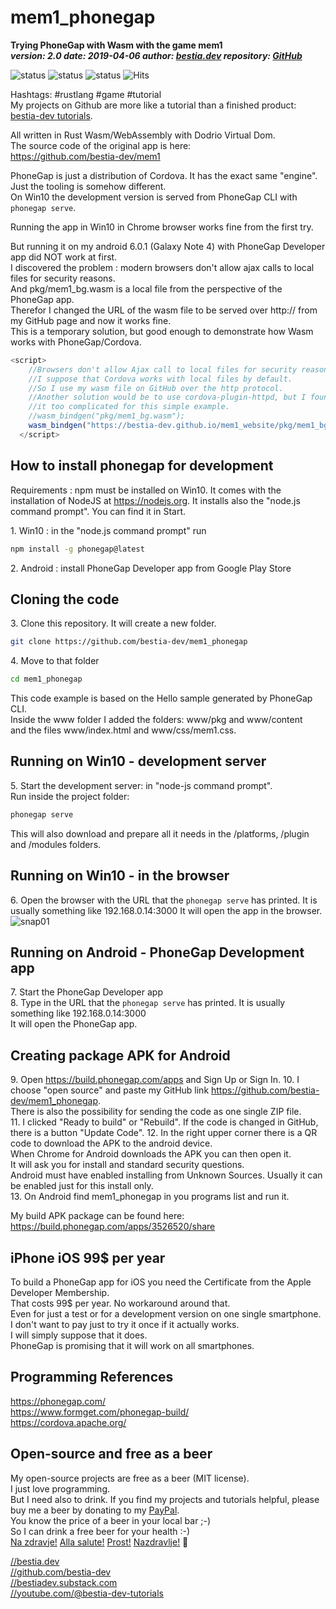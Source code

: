 # mem1_phonegap

**Trying PhoneGap with Wasm with the game mem1**  
***version: 2.0  date: 2019-04-06 author: [bestia.dev](https://bestia.dev) repository: [GitHub](https://github.com/bestia-dev/mem1_phonegap)***  

![status](https://img.shields.io/badge/obsolete-red) 
![status](https://img.shields.io/badge/archived-red) 
![status](https://img.shields.io/badge/tutorial-yellow) 
![Hits](https://bestia.dev/webpage_hit_counter/get_svg_image/741924057.svg)

Hashtags: #rustlang #game #tutorial  
My projects on Github are more like a tutorial than a finished product: [bestia-dev tutorials](https://github.com/bestia-dev/tutorials_rust_wasm).

All written in Rust Wasm/WebAssembly with Dodrio Virtual Dom.  
The source code of the original app is here:  
<https://github.com/bestia-dev/mem1>  
  
PhoneGap is just a distribution of Cordova. It has the exact same "engine". Just the tooling is somehow different.  
On Win10 the development version is served from PhoneGap CLI with `phonegap serve`.  
  
Running the app in Win10 in Chrome browser works fine from the first try.  
  
But running it on my android 6.0.1 (Galaxy Note 4) with PhoneGap Developer app did NOT work at first.  
I discovered the problem : modern browsers don't allow ajax calls to local files for security reasons.  
And pkg/mem1_bg.wasm is a local file from the perspective of the PhoneGap app.  
Therefor I changed the URL of the wasm file to be served over http:// from my GitHub page and now it works fine.  
This is a temporary solution, but good enough to demonstrate how Wasm works with PhoneGap/Cordova.

```javascript
<script>
    //Browsers don't allow Ajax call to local files for security reasons. 
    //I suppose that Cordova works with local files by default.
    //So I use my wasm file on GitHub over the http protocol.
    //Another solution would be to use cordova-plugin-httpd, but I found 
    //it too complicated for this simple example.
    //wasm_bindgen("pkg/mem1_bg.wasm");
    wasm_bindgen("https://bestia-dev.github.io/mem1_website/pkg/mem1_bg.wasm");
  </script>
```
  
## How to install phonegap for development

Requirements : npm must be installed on Win10. It comes with the installation of NodeJS at <https://nodejs.org>.
It installs also the "node.js command prompt". You can find it in Start.  

1\. Win10 : in the "node.js command prompt" run

```bash
npm install -g phonegap@latest
```

2\. Android : install PhoneGap Developer app from Google Play Store

## Cloning the code

3\. Clone this repository. It will create a new folder.

```bash
git clone https://github.com/bestia-dev/mem1_phonegap
```

4\. Move to that folder

```bash
cd mem1_phonegap
```

This code example is based on the Hello sample generated by PhoneGap CLI.  
Inside the www folder I added the folders: www/pkg and www/content  
and the files www/index.html and www/css/mem1.css.  

## Running on Win10 - development server

5\. Start the development server: in "node-js command prompt".  
Run inside the project folder:

```bash
phonegap serve
```

This will also download and prepare all it needs in the /platforms, /plugin and /modules folders.

## Running on Win10 - in the browser

6\. Open the browser with the URL that the `phonegap serve` has printed. It is usually something like 192.168.0.14:3000
It will open the app in the browser.  
![snap01](https://user-images.githubusercontent.com/31509965/55587238-181e8200-5755-11e9-88eb-f8fb62be581e.png)

## Running on Android - PhoneGap Development app

7\. Start the PhoneGap Developer app  
8\. Type in the URL that the `phonegap serve` has printed. It is usually something like 192.168.0.14:3000  
It will open the PhoneGap app.  

## Creating package APK for Android

9\. Open <https://build.phonegap.com/apps> and Sign Up or Sign In.
10\. I choose "open source" and paste my GitHub link <https://github.com/bestia-dev/mem1_phonegap>.  
There is also the possibility for sending the code as one single ZIP file.  
11\. I clicked "Ready to build" or "Rebuild". If the code is changed in GitHub, there is a button "Update Code".
12\. In the right upper corner there is a QR code to download the APK to the android device.  
When Chrome for Android downloads the APK you can then open it.  
It will ask you for install and standard security questions.  
Android must have enabled installing from Unknown Sources. Usually it can be enabled just for this install only.  
13\. On Android find mem1_phonegap in you programs list and run it.  
  
My build APK package can be found here:  
<https://build.phonegap.com/apps/3526520/share>  

## iPhone iOS 99$ per year

To build a PhoneGap app for iOS you need the Certificate from the Apple Developer Membership.  
That costs 99$ per year. No workaround around that.  
Even for just a test or for a development version on one single smartphone.  
I don't want to pay just to try it once if it actually works.  
I will simply suppose that it does.  
PhoneGap is promising that it will work on all smartphones.

## Programming References

<https://phonegap.com/>  
<https://www.formget.com/phonegap-build/>  
<https://cordova.apache.org/>

## Open-source and free as a beer

My open-source projects are free as a beer (MIT license).  
I just love programming.  
But I need also to drink. If you find my projects and tutorials helpful, please buy me a beer by donating to my [PayPal](https://paypal.me/LucianoBestia).  
You know the price of a beer in your local bar ;-)  
So I can drink a free beer for your health :-)  
[Na zdravje!](https://translate.google.com/?hl=en&sl=sl&tl=en&text=Na%20zdravje&op=translate) [Alla salute!](https://dictionary.cambridge.org/dictionary/italian-english/alla-salute) [Prost!](https://dictionary.cambridge.org/dictionary/german-english/prost) [Nazdravlje!](https://matadornetwork.com/nights/how-to-say-cheers-in-50-languages/) 🍻

[//bestia.dev](https://bestia.dev)  
[//github.com/bestia-dev](https://github.com/bestia-dev)  
[//bestiadev.substack.com](https://bestiadev.substack.com)  
[//youtube.com/@bestia-dev-tutorials](https://youtube.com/@bestia-dev-tutorials)  
